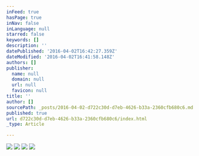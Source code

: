 ```yaml
---
inFeed: true
hasPage: true
inNav: false
inLanguage: null
starred: false
keywords: []
description: ''
datePublished: '2016-04-02T16:42:27.359Z'
dateModified: '2016-04-02T16:41:58.148Z'
authors: []
publisher:
  name: null
  domain: null
  url: null
  favicon: null
title: ''
author: []
sourcePath: _posts/2016-04-02-d722c30d-d7eb-4626-b33a-2360cfb680c6.md
published: true
url: d722c30d-d7eb-4626-b33a-2360cfb680c6/index.html
_type: Article

---
```

![](https://the-grid-user-content.s3-us-west-2.amazonaws.com/bfd571c1-ac40-4319-ba72-5810ba71ec33.jpg)
![](https://the-grid-user-content.s3-us-west-2.amazonaws.com/6f562cc8-2c4e-4f2a-90c0-96d7bf2c23f6.jpg)
![](https://the-grid-user-content.s3-us-west-2.amazonaws.com/1971d06c-a431-498e-a88c-0a5bd8902428.jpg)
![](https://the-grid-user-content.s3-us-west-2.amazonaws.com/4b97afa0-d9ec-4a44-a7a6-bb1aee86e228.jpg)